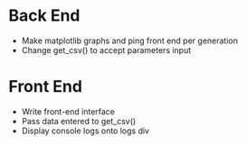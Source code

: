 # Back End

- Make matplotlib graphs and ping front end per generation
- Change get_csv() to accept parameters input

# Front End

- Write front-end interface
- Pass data entered to get_csv()
- Display console logs onto logs div
